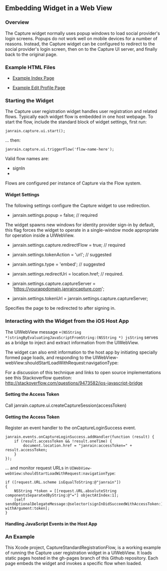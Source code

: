 ## Embedding Widget in a Web View

### Overview

The Capture widget normally uses popup windows to load social provider's login
screens. Popups do not work well on mobile devices for a number of reasons.
Instead, the Capture widget can be configured to redirect to the social
provider's login screen, then on to the Capture UI server, and finally back to
the original page.

### Example HTML Files

* [Example Index Page](https://raw.github.com/janrain/CaptureWebViewDemo/gh-pages/index.html)

* [Example Edit Profile Page](https://raw.github.com/janrain/CaptureWebViewDemo/gh-pages/edit-profile.html)

### Starting the Widget

The Capture user registration widget handles user registration and related flows.
Typically each widget flow is embedded in one host webpage. To start the flow,
include the standard block of widget settings, first run:

    janrain.capture.ui.start();

... then:

    janrain.capture.ui.triggerFlow('flow-name-here');

Valid flow names are:

 * signIn
 *

Flows are configured per instance of Capture via the Flow system.

#### Widget Settings

The following settings configure the Capture widget to use redirection.

* janrain.settings.popup = false; // required

The widget spawns new windows for identity provider sign-in by default, this
flag forces the widget to operate in a single-window mode appropriate for
operation inside a UIWebView.

* janrain.settings.capture.redirectFlow = true; // required

* janrain.settings.tokenAction = 'url'; // suggested

* janrain.settings.type = 'embed'; // suggested

* janrain.settings.redirectUri = location.href; // required.

* janrain.settings.capture.captureServer = 'https://yourappdomain.janraincapture.com';

* janrain.settings.tokenUrl = janrain.settings.capture.captureServer;

Specifies the page to be redirected to after signing in.

### Interacting with the Widget from the iOS Host App

The UIWebView message `+(NSString *)stringByEvaluatingJavaScriptFromString:(NSString *) jsString`
serves as a bridge to inject and extract information from the UIWebView.

The widget can also emit information to the host app by initiating specially
formed page loads, and responding to the UIWebView-webView:shouldStartLoadWithRequest:navigationType:

For a discussion of this technique and links to open source implementations
see this Stackoverflow question: http://stackoverflow.com/questions/9473582/ios-javascript-bridge

#### Setting the Access Token

Call janrain.capture.ui.createCaptureSession(accessToken)

#### Getting the Access Token

Register an event handler to the onCaptureLoginSuccess event.

    janrain.events.onCaptureLoginSuccess.addHandler(function (result) {
        if (result.accessToken && !result.oneTime) {
            document.location.href = "janrain:accessToken=" + result.accessToken;
        }
    });

... and monitor request URLs in `UIWebView-webView:shouldStartLoadWithRequest:navigationType`:

    if ([request.URL.scheme isEqualToString:@"janrain"])
    {
        NSString *token = [[request.URL.absoluteString componentsSeparatedByString:@"="] objectAtIndex:1];
        [self sendOptionalDelegateMessage:@selector(signInDidSucceedWithAccessToken:) withArgument:token];
    }

#### Handling JavaScript Events in the Host App



### An Example

This Xcode project, CaptureStandardRegistrationFlow, is a working example of
running the Capture user registration widget in a UIWebView.  It loads static
pages hosted in the gh-pages branch of this Github repository.
Each page embeds the widget and invokes a specific flow when loaded.

